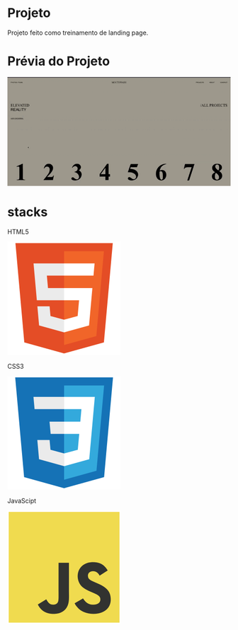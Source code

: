# Projeto

Projeto feito como treinamento de landing page.

# Prévia do Projeto

![](previa.gif)

# stacks

HTML5

![](html5-original.svg)

CSS3

![](css3-original.svg)

JavaScipt

![](javascript-original.svg)

